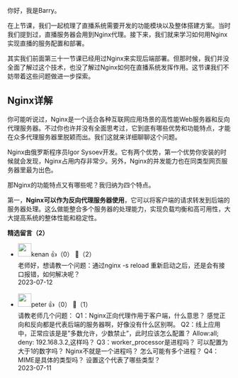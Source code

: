 你好，我是Barry。

在上节课，我们一起梳理了直播系统需要开发的功能模块以及整体搭建方案。当时我们提到过，直播服务器会用到Nginx代理。接下来，我们就来学习如何用Nginx实现直播的服务配置和部署。

其实我们前面第三十一节课已经用过Nginx来实现后端部署。但那时候，我们并没全面了解过这个技术，也没了解过Nginx如何在直播系统发挥作用。这节课我们不妨带着这些问题做进一步探索。

## Nginx详解

你可能听说过，Nginx是一个适合各种互联网应用场景的高性能Web服务器和反向代理服务器。不过你也许并没有全面思考过，它到底有哪些优势和功能特点，才能在众多代理服务器里脱颖而出。我们这就来详细聊聊这个问题。

Nginx由俄罗斯程序员Igor Sysoev开发。它有两个优势，第一个优势你安装的时候就会发现，Nginx占用内存非常少。另外，Nginx的并发能力也在同类型网页服务器里最为出色。

那Nginx的功能特点又有哪些呢？我归纳为四个特点。

第一，**Nginx可以作为反向代理服务器使用**，它可以将客户端的请求转发到后端的服务器处理。这么做能整合多个服务器的处理能力，实现负载均衡和高可用性，大大提高系统的整体性能和稳定性。
<div><strong>精选留言（2）</strong></div><ul>
<li><img src="https://thirdwx.qlogo.cn/mmopen/vi_32/DYAIOgq83erAhtlpeFFwRk5g5LvzLcZgybImECIdKmhG1aPxdbnqWP6LmeNz5ibYibOedUwF7NjTy1asZqUur5uQ/132" width="30px"><span>kenan</span> 👍（0） 💬（2）<div>老师好，想请教一个问题：通过nginx -s reload 重新启动之后，还是会有接口报错，如何解决呢？</div>2023-07-12</li><br/><li><img src="https://static001.geekbang.org/account/avatar/00/10/25/87/f3a69d1b.jpg" width="30px"><span>peter</span> 👍（0） 💬（1）<div>请教老师几个问题：
Q1：Nginx正向代理作用于客户端，什么意思？
感觉正向和反向都是代表后端的服务器啊，好像没有什么区别啊。
Q2：线上应用中，正常应该是是”多数允许，少数禁止”，此时应该怎么配置？ Allow:all; deny: 192.168.3.2,这样吗？
Q3：worker_processor是进程吗？ 可以配置为大于1的数字吗？
Nginx不就是一个进程吗？ 怎么可能有多个进程？
Q4：MIME是具体的类型吗？ 设置这个代表了哪些类型？</div>2023-07-11</li><br/>
</ul>
